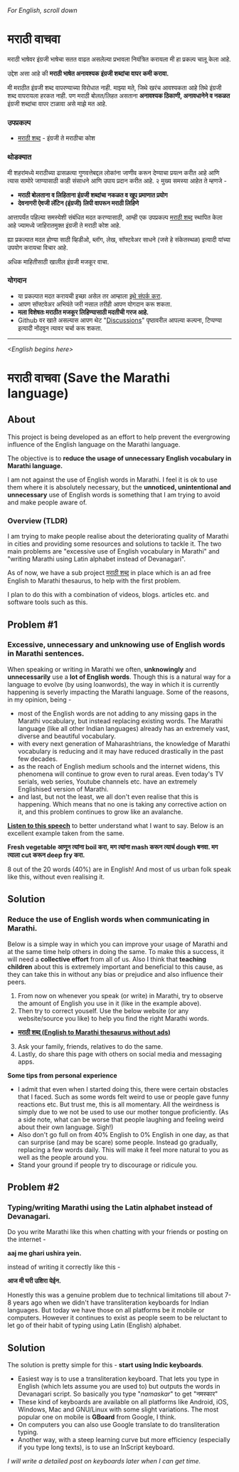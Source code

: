*For English, scroll down*

# मराठी वाचवा

मराठी भाषेवर इंग्रजी भाषेचा सतत वाढत असलेल्या प्रभावला नियंत्रित करायला मी हा प्रकल्प चालू केला आहे.

उद्देश असा आहे की **मराठी भाषेत अनावश्यक इंग्रजी शब्दांचा वापर कमी करावा.**

मी मराठीत इंग्रजी शब्द वापरण्याच्या विरोधात नाही. माझ्या मते, जिथे खरंच आवश्यकता आहे तिथे इंग्रजी शब्द वापरायला हरकत नाही. पण मराठी बोलत/लिहत  असताना  **अनावश्यक ठिकाणी, अनावधानेने  व नकळत** इंग्रजी शब्दांचा वापर टाळावा असे माझे मत आहे.

### उपप्रकल्प

- [मराठी शब्द](https://mukta-strot.github.io/marathi-shabd/) - इंग्रजी ते मराठीचा कोश

### थोडक्यात

मी शहरांमध्ये मराठीच्या ढासळत्या गुणवत्तेबद्दल लोकांना जाणीव करून देण्याचा प्रयत्न करीत आहे आणि त्यास सामोरे जाण्यासाठी काही संसाधने आणि उपाय प्रदान करीत आहे.
२ मुख्य समस्या आहेत ते म्हणजे - 

- **मराठी बोलताना व लिहिताना इंग्रजी शब्दांचा नकळत व खूप प्रमाणात प्रयोग**
- **देवनागरी ऐवजी लॅटिन (इंग्रजी) लिपी वापरून मराठी लिहिणे**

आत्तापर्यंत पहिल्या समस्येशी संबंधित मदत करण्यासाठी, आम्ही एक उपप्रकल्प [मराठी शब्द](https://mukta-strot.github.io/marathi-shabd/) स्थापित केला आहे ज्यामध्ये जाहिरातमुक्त इंग्रजी ते मराठी कोश आहे.

ह्या प्रकल्पात मदत होण्या साठी व्हिडीओ, ब्लॉग, लेख, सॉफ्टवेअर साधने (जसे हे संकेतस्थळ) इत्यादी यांच्या उपयोग करायचा विचार आहे. 

अधिक माहितीसाठी खालील इंग्रजी मजकूर वाचा.

### योगदान

- या प्रकल्पात मदत करायची इच्छा असेल तर आम्हाला [इथे संपर्क करा](https://mukta-strot.github.io/#contact). 
- आपण सॉफ्टवेअर अभियंते जरी नसाल तरीही आपण योगदान करू शकता.
- **मला विशेषतः मराठीत मजकूर लिहिण्यासाठी मदतीची गरज आहे.**
- Github वर खाते असल्यास आपण थेट "[Discussions](https://github.com/mukta-strot/marathi-vachva/discussions)" पृष्ठावरील आपल्या कल्पना, टिप्पण्या इत्यादी नोंदवून त्यावर चर्चा करू शकता.

---

*\<English begins here\>*

# मराठी वाचवा (Save the Marathi language)

## About

This project is being developed as an effort to help prevent the evergrowing
influence of the English language on the Marathi language.

The objective is to **reduce the usage of unnecessary English vocabulary in Marathi language.** 

I am not against the use of English words in Marathi. I feel it is ok to use them where it is absolutely necessary, but the **unnoticed, unintentional and unnecessary** use of English words is something that I am trying to avoid and make people aware of.

### Overview (TLDR)

I am trying to make people realise about the deteriorating quality of Marathi
in cities and providing some resources and solutions to tackle it. The two main
problems are "excessive use of English vocabulary in Marathi" and "writing Marathi using
Latin alphabet instead of Devanagari".

As of now, we have a sub project [मराठी शब्द](https://mukta-strot.github.io/marathi-shabd/)
in place which is an ad free English to Marathi thesaurus, to help with the
first problem.

I plan to do this with a combination of videos, blogs. articles etc. and software tools
such as this.

## Problem #1

### Excessive, unnecessary and unknowing use of English words in Marathi sentences.

When speaking or writing in Marathi we often, **unknowingly** and
**unnecessarily** use a **lot of English words**.
Though this is a natural way for a language to evolve (by using loanwords), the 
way in which it is currently happening is severly impacting the Marathi language.
Some of the reasons, in my opinion, being -

- most of the English words are not adding to any missing gaps in the Marathi 
vocabulary, but instead replacing existing words. 
The Marathi language (like all other Indian languages) already has an extremely
vast, diverse and beautiful vocabulary.
- with every next generation of Maharashtrians, the knowledge of Marathi
  vocabulary is reducing and it may have reduced drastically in the past few decades.
- as the reach of English medium schools and the internet widens, this phenomena
  will continue to grow even to rural areas. Even today's TV serials, web
series, Youtube channels etc. have an extremely Englishised version of Marathi.
- and last, but not the least, we all don't even realise that this is happening.
  Which means that no one is taking any corrective action on it, and this
problem continues to grow like an avalanche.

[**Listen to this speech**](https://youtu.be/Jg7UUU8R_Dc) to better understand what I want to say.
Below is an excellent example taken from the same.

**Fresh vegetable आणून त्यांना boil करा, मग त्यांना mash करून त्याचं dough बनवा. मग त्याला cut करून deep fry करा.**

8 out of the 20 words (40%) are in English! And most of us urban folk speak like
this, without even realising it.

## Solution

### Reduce the use of English words when communicating in Marathi.

Below is a simple way in which you can improve your usage of Marathi and at the
same time help others in doing the same. To make this a success, it will need a
**collective effort** from all of us. Also I think that **teaching children** about
this is extremely important and beneficial to this cause, as they can take
this in without any bias or prejudice and also influence their peers.


1. From now on whenever you speak (or write) in Marathi, try to observe the amount of English
you use in it (like in the example above).
2. Then try to correct youself. Use the below website (or any website/source you like) to help
   you find the right Marathi words.
  - [**मराठी शब्द (English to Marathi thesaurus without ads)**](https://mukta-strot.github.io/marathi-shabd/)
3. Ask your family, friends, relatives to do the same.
4. Lastly, do share this page with others on social media and messaging apps.

**Some tips from personal experience**

- I admit that even when I started doing this, there were certain obstacles
that I faced. Such as some words felt weird to use or people gave funny reactions etc.
But trust me, this is all momentary. All the weirdness is simply due to we not
be used to use our mother tongue proficiently. (As a side note, what can be worse
that people laughing and feeling weird about their own language. Sigh!)
- Also don't go full on from 40% English to 0% English in one day, as that can
surprise (and may be scare) some people. Instead go gradually, replacing a few 
words daily. This will make it feel more natural to you as well as the people around you.
- Stand your ground if people try to discourage or ridicule you.


## Problem #2

### Typing/writing Marathi using the Latin alphabet instead of Devanagari. 

Do you write Marathi like this when chatting with your friends or posting
on the internet -

**aaj me ghari ushira yein.**

instead of writing it correctly like this -

**आज मी घरी उशिरा येईन.**

Honestly this was a genuine problem due to technical limitations 
till about 7-8 years ago when we didn't have transliteration keyboards for
Indian languages. But today we have those on all platforms be it mobile 
or computers. However it continues to exist as people seem to be
reluctant to let go of their habit of typing using Latin (English) alphabet.

## Solution

The solution is pretty simple for this - **start using Indic keyboards**.

- Easiest way is to use a transliteration keyboard. That lets you type in
  English (which lets assume you are used to) but outputs the words in
Devanagari script. So basically you type "*namaskar*" to get "नमस्कार"
- These kind of keyboards are available on all platforms like Android, iOS,
  Windows, Mac and GNU/Linux with some slight variations. The most popular one
  on mobile is **GBoard** from Google, I think.
- On computers you can also use Google translate to do transliteration typing.
- Another way, with a steep learning curve but more efficiency (especially if you
  type long texts), is to use an InScript keyboard.

*I will write a detailed post on keyboards later when I can get time.*
